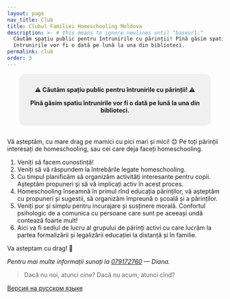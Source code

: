 ```yaml
---
layout: page
nav_title: Club
title: Clubul Familiei Homeschooling Moldova
description: >- # this means to ignore newlines until "baseurl:"
  Căutăm spațiu public pentru întrunirile cu părinții! Pînă găsim spatiu
  întrunirile vor fi o dată pe lună la una din biblioteci.
permalink: club
order: 3
---
```


<style>
.announcement {
  background-color: #f0f0f0;
  padding: 1em;
  border-radius: 1em;
  max-width: 30em;
  text-align: center;
  font-weight: bold;
  margin: 0 auto 2em;
}
</style>

<div class="announcement">
  <p>⚠️ Căutăm spațiu public pentru întrunirile cu părinții! ⚠️ </p>

  <p>Pînă găsim spatiu întrunirile vor fi o dată pe lună la una din biblioteci.</p>
</div>

Vă așteptăm, cu mare drag pe mamici cu pici mari și mici! 😊 Pe toți părinții
interesați de homeschooling, sau cei care deja faceți homeschooling.

1. Veniți să facem cunostință!
2. Veniți să vă răspundem la întrebările legate homeschooling.
3. Cu timpul planificăm să organizăm activități interesante pentru copii.
   Așteptăm propuneri și să vă implicați activ în acest proces.
4. Homeschooling înseamnă în primul rînd educația părinților, vă așteptăm cu
   propuneri și sugestii, să organizăm împreună o școală și a părinților.
5. Veniți pur și simplu pentru incurajare și susținere morală. Confortul
   psihologic de a comunica cu persoane care sunt pe aceeași undă contează
   foarte mult!
6. Aici va fi sediul de lucru al grupului de părinți activi cu care lucrăm la
   partea formalizării și legalizării educației la distanță și în familie.

Va asteptam cu drag! 🙂

_Pentru mai multe informații sunați la <a href="tel:+37379172760">079172760</a> — Diana._

> Dacă nu noi, atunci cine? Dacă nu acum, atunci cînd?

<a href="{% link pages/club-ru.md %}" lang="ru" class="translation-link
bottom">Версия на русском языке</a>

